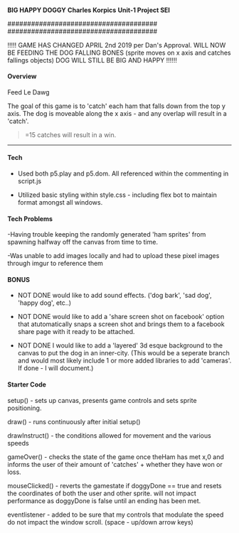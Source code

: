 ####

**BIG HAPPY DOGGY**
**Charles Korpics**
**Unit-1 Project SEI**

######################################
######################################


!!!!!
GAME HAS CHANGED APRIL 2nd 2019 per Dan's Approval.
WILL NOW BE FEEDING THE DOG FALLING BONES (sprite moves on x axis and catches fallings objects)
DOG WILL STILL BE BIG AND HAPPY
!!!!!!

#### Overview

Feed Le Dawg 

The goal of this game is to 'catch' each ham that falls down from the top y axis. 
The dog is moveable along the x axis - and any overlap will result in a 'catch'. 

>=15 catches will result in a win.

---

#### Tech 

- Used both p5.play and p5.dom. All referenced within the commenting in script.js

- Utilized basic styling within style.css - including flex bot to maintain format amongst all windows.


#### Tech Problems 

-Having trouble keeping the randomly generated 'ham sprites' from spawning halfway off the canvas from time to time. 

-Was unable to add images locally and had to upload these pixel images through imgur to reference them

#### BONUS

- NOT DONE would like to add sound effects.
('dog bark', 'sad dog', 'happy dog', etc..)

- NOT DONE would like to add a 'share screen shot on facebook' option that atutomatically snaps a screen shot and brings them to a facebook share page with it ready to be attached. 

- NOT DONE I would like to add a 'layered' 3d esque background to the canvas to put the dog in an inner-city. (This would be a seperate branch and would most likely include 1 or more added libraries to add 'cameras'. If done - I will document.)



#### Starter Code

setup() - sets up canvas, presents game controls and sets sprite positioning.


draw() - runs continuously  after initial setup()


drawInstruct() - the conditions allowed for movement and the various speeds


gameOver() - checks the state of the game once theHam has met x,0 and informs the user of their amount of 'catches' + whether they have won or loss.


mouseClicked() - reverts the gamestate if doggyDone == true and resets the coordinates of both the user and other sprite. will not impact performance as doggyDone is false until an ending has been met.


eventlistener - added to be sure that my controls that modulate the speed do not impact the window scroll. (space - up/down arrow keys)





